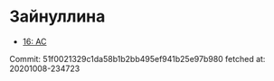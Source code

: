 # Зайнуллина
- [16: AC](16.md)

Commit: 51f0021329c1da58b1b2bb495ef941b25e97b980
 fetched at: 20201008-234723
